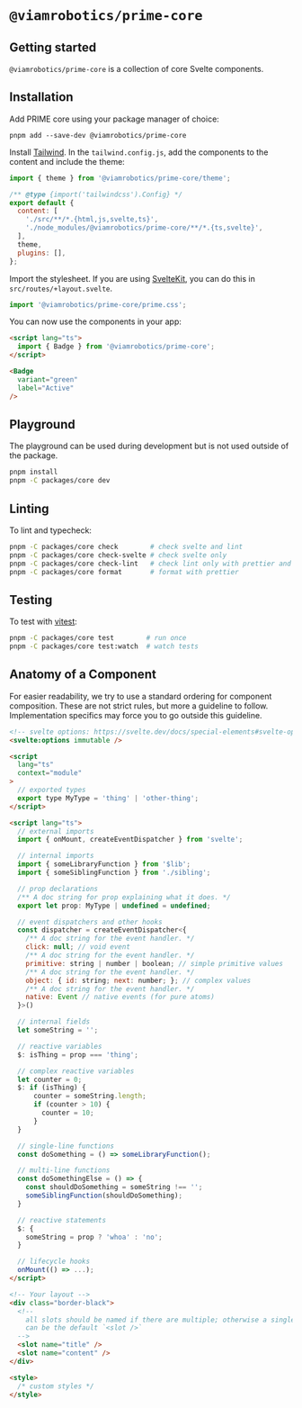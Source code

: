 # `@viamrobotics/prime-core`

## Getting started

`@viamrobotics/prime-core` is a collection of core Svelte components.

## Installation

Add PRIME core using your package manager of choice:

```
pnpm add --save-dev @viamrobotics/prime-core
```

Install [Tailwind][]. In the `tailwind.config.js`, add the components to the content and include the theme:

```js
import { theme } from '@viamrobotics/prime-core/theme';

/** @type {import('tailwindcss').Config} */
export default {
  content: [
    './src/**/*.{html,js,svelte,ts}',
    './node_modules/@viamrobotics/prime-core/**/*.{ts,svelte}',
  ],
  theme,
  plugins: [],
};
```

Import the stylesheet. If you are using [SvelteKit][], you can do this in `src/routes/+layout.svelte`.

```js
import '@viamrobotics/prime-core/prime.css';
```

You can now use the components in your app:

```html
<script lang="ts">
  import { Badge } from '@viamrobotics/prime-core';
</script>

<Badge
  variant="green"
  label="Active"
/>
```

[tailwind]: https://tailwindcss.com/
[sveltekit]: https://kit.svelte.dev/

## Playground

The playground can be used during development but is not used outside of the package.

```bash
pnpm install
pnpm -C packages/core dev
```

## Linting

To lint and typecheck:

```bash
pnpm -C packages/core check        # check svelte and lint
pnpm -C packages/core check-svelte # check svelte only
pnpm -C packages/core check-lint   # check lint only with prettier and eslint
pnpm -C packages/core format       # format with prettier
```

## Testing

To test with [vitest][]:

```bash
pnpm -C packages/core test        # run once
pnpm -C packages/core test:watch  # watch tests
```

[vitest]: https://vitest.dev/

## Anatomy of a Component

For easier readability, we try to use a standard ordering for component composition. These are not strict rules, but more a guideline to follow. Implementation specifics may force you to go outside this guideline.

```html
<!-- svelte options: https://svelte.dev/docs/special-elements#svelte-options -->
<svelte:options immutable />

<script
  lang="ts"
  context="module"
>
  // exported types
  export type MyType = 'thing' | 'other-thing';
</script>

<script lang="ts">
  // external imports
  import { onMount, createEventDispatcher } from 'svelte';

  // internal imports
  import { someLibraryFunction } from '$lib';
  import { someSiblingFunction } from './sibling';

  // prop declarations
  /** A doc string for prop explaining what it does. */
  export let prop: MyType | undefined = undefined;

  // event dispatchers and other hooks
  const dispatcher = createEventDispatcher<{
    /** A doc string for the event handler. */
    click: null; // void event
    /** A doc string for the event handler. */
    primitive: string | number | boolean; // simple primitive values
    /** A doc string for the event handler. */
    object: { id: string; next: number; }; // complex values
    /** A doc string for the event handler. */
    native: Event // native events (for pure atoms)
  }>()

  // internal fields
  let someString = '';

  // reactive variables
  $: isThing = prop === 'thing';

  // complex reactive variables
  let counter = 0;
  $: if (isThing) {
      counter = someString.length;
      if (counter > 10) {
        counter = 10;
      }
  }

  // single-line functions
  const doSomething = () => someLibraryFunction();

  // multi-line functions
  const doSomethingElse = () => {
    const shouldDoSomething = someString !== '';
    someSiblingFunction(shouldDoSomething);
  }

  // reactive statements
  $: {
    someString = prop ? 'whoa' : 'no';
  }

  // lifecycle hooks
  onMount(() => ...);
</script>

<!-- Your layout -->
<div class="border-black">
  <!-- 
    all slots should be named if there are multiple; otherwise a single slot 
    can be the default `<slot />`  
  -->
  <slot name="title" />
  <slot name="content" />
</div>

<style>
  /* custom styles */
</style>
```
